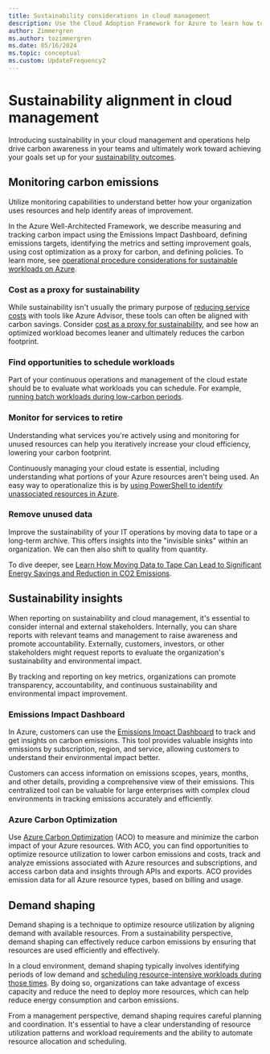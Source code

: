 ```yaml
---
title: Sustainability considerations in cloud management
description: Use the Cloud Adoption Framework for Azure to learn how to better manage your cloud operations and take sustainability and cloud efficiency into consideration.
author: Zimmergren
ms.author: tozimmergren
ms.date: 05/16/2024
ms.topic: conceptual
ms.custom: UpdateFrequency2
---
```


# Sustainability alignment in cloud management

Introducing sustainability in your cloud management and operations help drive carbon awareness in your teams and ultimately work toward achieving your goals set up for your [sustainability outcomes](../../strategy/business-outcomes/sustainability.md).

## Monitoring carbon emissions

Utilize monitoring capabilities to understand better how your organization uses resources and help identify areas of improvement.

In the Azure Well-Architected Framework, we describe measuring and tracking carbon impact using the Emissions Impact Dashboard, defining emissions targets, identifying the metrics and setting improvement goals, using cost optimization as a proxy for carbon, and defining policies. To learn more, see [operational procedure considerations for sustainable workloads on Azure](/azure/architecture/framework/sustainability/sustainability-operational-procedures#measure-and-track-carbon-impact).

### Cost as a proxy for sustainability

While sustainability isn't usually the primary purpose of [reducing service costs](/azure/advisor/advisor-cost-recommendations) with tools like Azure Advisor, these tools can often be aligned with carbon savings. Consider [cost as a proxy for sustainability](/azure/architecture/framework/sustainability/sustainability-design-methodology#use-a-proxy-solution-to-measure-emissions), and see how an optimized workload becomes leaner and ultimately reduces the carbon footprint.

### Find opportunities to schedule workloads

Part of your continuous operations and management of the cloud estate should be to evaluate what workloads you can schedule. For example, [running batch workloads during low-carbon periods](/azure/architecture/framework/sustainability/sustainability-application-platform#run-batch-workloads-during-low-carbon-intensity-periods).

### Monitor for services to retire

Understanding what services you're actively using and monitoring for unused resources can help you iteratively increase your cloud efficiency, lowering your carbon footprint.

Continuously managing your cloud estate is essential, including understanding what portions of your Azure resources aren't being used. An easy way to operationalize this is by [using PowerShell to identify unassociated resources in Azure](https://devblogs.microsoft.com/scripting/use-powershell-to-identify-unassociated-azure-resources/).

### Remove unused data

Improve the sustainability of your IT operations by moving data to tape or a long-term archive. This offers insights into the "invisible sinks" within an organization. We can then also shift to quality from quantity.

To dive deeper, see [Learn How Moving Data to Tape Can Lead to Significant Energy Savings and Reduction in CO2 Emissions](https://datastorage-na.fujifilm.com/sustainability/idc-whitepaper-reduce-data-usage/).

## Sustainability insights

When reporting on sustainability and cloud management, it's essential to consider internal and external stakeholders. Internally, you can share reports with relevant teams and management to raise awareness and promote accountability. Externally, customers, investors, or other stakeholders might request reports to evaluate the organization's sustainability and environmental impact.

By tracking and reporting on key metrics, organizations can promote transparency, accountability, and continuous sustainability and environmental impact improvement.

### Emissions Impact Dashboard

In Azure, customers can use the [Emissions Impact Dashboard](https://www.microsoft.com/sustainability/emissions-impact-dashboard) to track and get insights on carbon emissions. This tool provides valuable insights into emissions by subscription, region, and service, allowing customers to understand their environmental impact better.

Customers can access information on emissions scopes, years, months, and other details, providing a comprehensive view of their emissions. This centralized tool can be valuable for large enterprises with complex cloud environments in tracking emissions accurately and efficiently.

### Azure Carbon Optimization

Use [Azure Carbon Optimization](/azure/carbon-optimization/overview) (ACO) to measure and minimize the carbon impact of your Azure resources. With ACO, you can find opportunities to optimize resource utilization to lower carbon emissions and costs, track and analyze emissions associated with Azure resources and subscriptions, and access carbon data and insights through APIs and exports. ACO provides emission data for all Azure resource types, based on billing and usage.

## Demand shaping

Demand shaping is a technique to optimize resource utilization by aligning demand with available resources. From a sustainability perspective, demand shaping can effectively reduce carbon emissions by ensuring that resources are used efficiently and effectively.

In a cloud environment, demand shaping typically involves identifying periods of low demand and [scheduling resource-intensive workloads during those times](/azure/well-architected/sustainability/sustainability-application-platform#process-when-the-carbon-intensity-is-low). By doing so, organizations can take advantage of excess capacity and reduce the need to deploy more resources, which can help reduce energy consumption and carbon emissions.

From a management perspective, demand shaping requires careful planning and coordination. It's essential to have a clear understanding of resource utilization patterns and workload requirements and the ability to automate resource allocation and scheduling.
